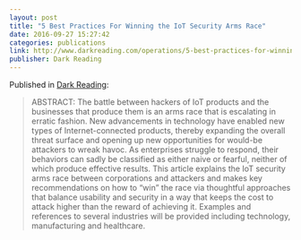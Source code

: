 ```yaml
---
layout: post
title: "5 Best Practices For Winning the IoT Security Arms Race"
date: 2016-09-27 15:27:42
categories: publications
link: http://www.darkreading.com/operations/5-best-practices-for-winning-the-iot-security-arms-race/a/d-id/1327021
publisher: Dark Reading
---
```


Published in [Dark Reading](http://www.darkreading.com/operations/5-best-practices-for-winning-the-iot-security-arms-race/a/d-id/1327021):

> ABSTRACT: The battle between hackers of IoT products and the businesses that produce them is an arms race that is escalating in erratic fashion. New advancements in technology have enabled new types of Internet-connected products, thereby expanding the overall threat surface and opening up new opportunities for would-be attackers to wreak havoc. As enterprises struggle to respond, their behaviors can sadly be classified as either naive or fearful, neither of which produce effective results. This article explains the IoT security arms race between corporations and attackers and makes key recommendations on how to “win” the race via thoughtful approaches that balance usability and security in a way that keeps the cost to attack higher than the reward of achieving it. Examples and references to several industries will be provided including technology, manufacturing and healthcare.
 

